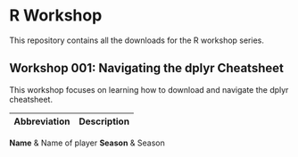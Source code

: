 # R Workshop

This repository contains all the downloads for the R workshop series.

## Workshop 001: Navigating the dplyr Cheatsheet

This workshop focuses on learning how to download and navigate the dplyr cheatsheet.



| Abbreviation | Description |
| :----- |:------|
**Name** & Name of player
**Season** & Season

